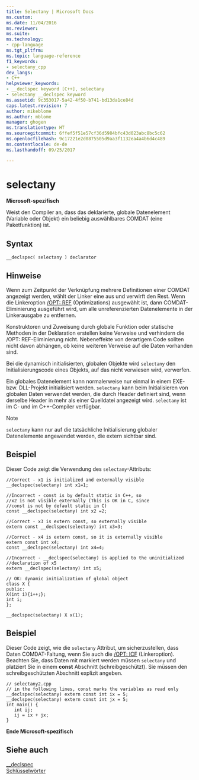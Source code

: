```yaml
---
title: Selectany | Microsoft Docs
ms.custom: 
ms.date: 11/04/2016
ms.reviewer: 
ms.suite: 
ms.technology:
- cpp-language
ms.tgt_pltfrm: 
ms.topic: language-reference
f1_keywords:
- selectany_cpp
dev_langs:
- C++
helpviewer_keywords:
- __declspec keyword [C++], selectany
- selectany __declspec keyword
ms.assetid: 9c353017-5a42-4f50-b741-bd13da1ce84d
caps.latest.revision: 7
author: mikeblome
ms.author: mblome
manager: ghogen
ms.translationtype: HT
ms.sourcegitcommit: 6ffef5f51e57cf36d5984bfc43d023abc8bc5c62
ms.openlocfilehash: 9c17221e2d0875505d9aa3f1132ea4a4b6d4c489
ms.contentlocale: de-de
ms.lasthandoff: 09/25/2017

---
```

# <a name="selectany"></a>selectany
**Microsoft-spezifisch**  
  
 Weist den Compiler an, dass das deklarierte, globale Datenelement (Variable oder Objekt) ein beliebig auswählbares COMDAT (eine Paketfunktion) ist.  
  
## <a name="syntax"></a>Syntax  
  
```  
__declspec( selectany ) declarator  
```  
  
## <a name="remarks"></a>Hinweise  
 Wenn zum Zeitpunkt der Verknüpfung mehrere Definitionen einer COMDAT angezeigt werden, wählt der Linker eine aus und verwirft den Rest. Wenn die Linkeroption [/OPT: REF](../build/reference/opt-optimizations.md) (Optimizations) ausgewählt ist, dann COMDAT-Eliminierung ausgeführt wird, um alle unreferenzierten Datenelemente in der Linkerausgabe zu entfernen.  
  
 Konstruktoren und Zuweisung durch globale Funktion oder statische Methoden in der Deklaration erstellen keine Verweise und verhindern die /OPT: REF-Eliminierung nicht. Nebeneffekte von derartigem Code sollten nicht davon abhängen, ob keine weiteren Verweise auf die Daten vorhanden sind.  
  
 Bei die dynamisch initialisierten, globalen Objekte wird `selectany` den Initialisierungscode eines Objekts, auf das nicht verwiesen wird, verwerfen.  
  
 Ein globales Datenelement kann normalerweise nur einmal in einem EXE- bzw. DLL-Projekt initialisiert werden. `selectany` kann beim Initialisieren von globalen Daten verwendet werden, die durch Header definiert sind, wenn derselbe Header in mehr als einer Quelldatei angezeigt wird. `selectany` ist im C- und im C++-Compiler verfügbar.  
  
> [!NOTE]
>  `selectany` kann nur auf die tatsächliche Initialisierung globaler Datenelemente angewendet werden, die extern sichtbar sind.  
  
## <a name="example"></a>Beispiel  
 Dieser Code zeigt die Verwendung des `selectany`-Attributs:  
  
```  
//Correct - x1 is initialized and externally visible   
__declspec(selectany) int x1=1;  
  
//Incorrect - const is by default static in C++, so   
//x2 is not visible externally (This is OK in C, since  
//const is not by default static in C)  
const __declspec(selectany) int x2 =2;  
  
//Correct - x3 is extern const, so externally visible  
extern const __declspec(selectany) int x3=3;  
  
//Correct - x4 is extern const, so it is externally visible  
extern const int x4;  
const __declspec(selectany) int x4=4;  
  
//Incorrect - __declspec(selectany) is applied to the uninitialized  
//declaration of x5  
extern __declspec(selectany) int x5;  
  
// OK: dynamic initialization of global object  
class X {  
public:  
X(int i){i++;};  
int i;  
};  
  
__declspec(selectany) X x(1);  
```  
  
## <a name="example"></a>Beispiel  
 Dieser Code zeigt, wie die `selectany` Attribut, um sicherzustellen, dass Daten COMDAT-Faltung, wenn Sie auch die [/OPT: ICF](../build/reference/opt-optimizations.md) (Linkeroption). Beachten Sie, dass Daten mit markiert werden müssen `selectany` und platziert Sie in einem **const** Abschnitt (schreibgeschützt). Sie müssen den schreibgeschützten Abschnitt explizit angeben.  
  
```  
// selectany2.cpp  
// in the following lines, const marks the variables as read only  
__declspec(selectany) extern const int ix = 5;  
__declspec(selectany) extern const int jx = 5;  
int main() {  
   int ij;  
   ij = ix + jx;  
}  
```  
  
 **Ende Microsoft-spezifisch**  
  
## <a name="see-also"></a>Siehe auch  
 [__declspec](../cpp/declspec.md)   
 [Schlüsselwörter](../cpp/keywords-cpp.md)
